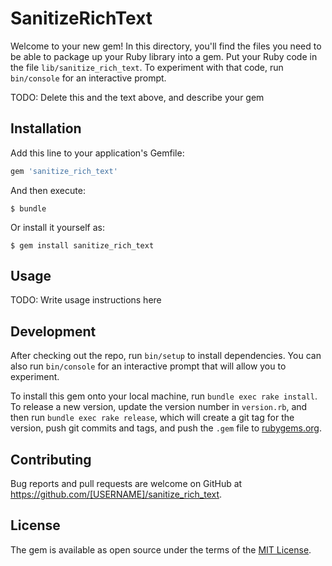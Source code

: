 # SanitizeRichText

Welcome to your new gem! In this directory, you'll find the files you need to be able to package up your Ruby library into a gem. Put your Ruby code in the file `lib/sanitize_rich_text`. To experiment with that code, run `bin/console` for an interactive prompt.

TODO: Delete this and the text above, and describe your gem

## Installation

Add this line to your application's Gemfile:

```ruby
gem 'sanitize_rich_text'
```

And then execute:

    $ bundle

Or install it yourself as:

    $ gem install sanitize_rich_text

## Usage

TODO: Write usage instructions here

## Development

After checking out the repo, run `bin/setup` to install dependencies. You can also run `bin/console` for an interactive prompt that will allow you to experiment.

To install this gem onto your local machine, run `bundle exec rake install`. To release a new version, update the version number in `version.rb`, and then run `bundle exec rake release`, which will create a git tag for the version, push git commits and tags, and push the `.gem` file to [rubygems.org](https://rubygems.org).

## Contributing

Bug reports and pull requests are welcome on GitHub at https://github.com/[USERNAME]/sanitize_rich_text.


## License

The gem is available as open source under the terms of the [MIT License](http://opensource.org/licenses/MIT).

